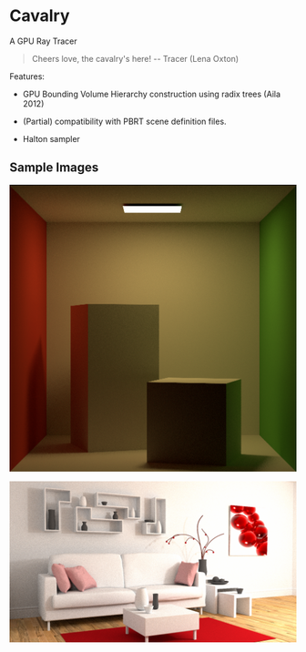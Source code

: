# Cavalry
A GPU Ray Tracer


> Cheers love, the cavalry's here!  -- Tracer (Lena Oxton)

Features:

* GPU Bounding Volume Hierarchy construction using radix trees (Aila 2012)

* (Partial) compatibility with PBRT scene definition files.

* Halton sampler

## Sample Images

![](doc/sample_images/cornell-box.png)


![](doc/sample_images/living-room-3.png)